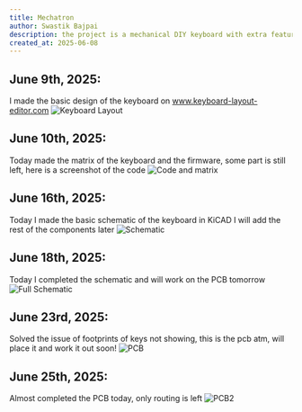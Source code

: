 ```yaml
---
title: Mechatron
author: Swastik Bajpai
description: the project is a mechanical DIY keyboard with extra features (always a dream of making one)
created_at: 2025-06-08
---
```



## June 9th, 2025:
I made the basic design of the keyboard on www.keyboard-layout-editor.com
![Keyboard Layout](https://github.com/user-attachments/assets/1b3754f0-30b6-4d07-bad2-159604d60ea1)

## June 10th, 2025:
Today made the matrix of the keyboard and the firmware, some part is still left, here is a screenshot of the code
![Code and matrix](https://github.com/user-attachments/assets/54adafcf-7e7b-4135-8468-d4d5582ec545)

## June 16th, 2025:
Today I made the basic schematic of the keyboard in KiCAD I will add the rest of the components later
![Schematic](https://github.com/user-attachments/assets/67d811d6-6f8e-484c-bef5-5e6e3c3c19eb)

## June 18th, 2025:
Today I completed the schematic and will work on the PCB tomorrow
![Full Schematic](https://github.com/user-attachments/assets/31865d92-e3ba-4ca7-952c-75250e7c0289)

## June 23rd, 2025:
Solved the issue of footprints of keys not showing, this is the pcb atm, will place it and work it out soon!
![PCB](https://github.com/user-attachments/assets/3cbac8d0-2d34-4d9b-80ff-13b536acf8a9)

## June 25th, 2025:
Almost completed the PCB today, only routing is left 
![PCB2](https://github.com/user-attachments/assets/bdb306f6-2213-416f-8235-0da22054b410)
